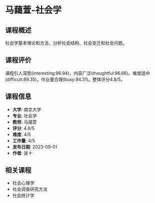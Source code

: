 # 马藹萱-社会学

## 课程概述
社会学基本理论和方法，分析社会结构、社会变迁和社会问题。

## 课程评价
课程引人深思(interesting:96.94)，内容广泛(thoughtful:96.66)。难度适中(difficult:89.35)，作业量合理(busy:94.31)。整体评分4.8/5。

## 课程信息
- **大学**: 南京大学
- **专业**: 社会学
- **教师**: 马藹萱
- **评分**: 4.8/5
- **难度**: 4/5
- **工作量**: 4/5
- **发布日期**: 2023-09-01
- **作者**: 吴十

## 相关课程
- 社会心理学
- 社会调查研究方法
- 社会统计学
